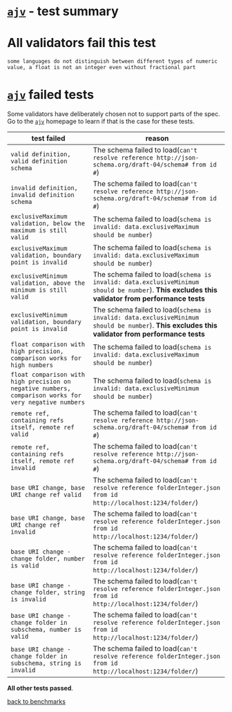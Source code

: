 # [`ajv`](https://github.com/epoberezkin/ajv) - test summary

# All validators fail this test

`some languages do not distinguish between different types of numeric value, a float is not an integer even without fractional part`

# [`ajv`](https://github.com/epoberezkin/ajv) failed tests

Some validators have deliberately chosen not to support parts of the spec. Go to the [`ajv`](https://github.com/epoberezkin/ajv) homepage to learn if
that is the case for these tests.

|test failed|reason
|-----------|------
|`valid definition, valid definition schema`|The schema failed to load(`can't resolve reference http://json-schema.org/draft-04/schema# from id #`)
|`invalid definition, invalid definition schema`|The schema failed to load(`can't resolve reference http://json-schema.org/draft-04/schema# from id #`)
|`exclusiveMaximum validation, below the maximum is still valid`|The schema failed to load(`schema is invalid: data.exclusiveMaximum should be number`)
|`exclusiveMaximum validation, boundary point is invalid`|The schema failed to load(`schema is invalid: data.exclusiveMaximum should be number`)
|`exclusiveMinimum validation, above the minimum is still valid`|The schema failed to load(`schema is invalid: data.exclusiveMinimum should be number`). **This excludes this validator from performance tests**
|`exclusiveMinimum validation, boundary point is invalid`|The schema failed to load(`schema is invalid: data.exclusiveMinimum should be number`). **This excludes this validator from performance tests**
|`float comparison with high precision, comparison works for high numbers`|The schema failed to load(`schema is invalid: data.exclusiveMaximum should be number`)
|`float comparison with high precision on negative numbers, comparison works for very negative numbers`|The schema failed to load(`schema is invalid: data.exclusiveMinimum should be number`)
|`remote ref, containing refs itself, remote ref valid`|The schema failed to load(`can't resolve reference http://json-schema.org/draft-04/schema# from id #`)
|`remote ref, containing refs itself, remote ref invalid`|The schema failed to load(`can't resolve reference http://json-schema.org/draft-04/schema# from id #`)
|`base URI change, base URI change ref valid`|The schema failed to load(`can't resolve reference folderInteger.json from id http://localhost:1234/folder/`)
|`base URI change, base URI change ref invalid`|The schema failed to load(`can't resolve reference folderInteger.json from id http://localhost:1234/folder/`)
|`base URI change - change folder, number is valid`|The schema failed to load(`can't resolve reference folderInteger.json from id http://localhost:1234/folder/`)
|`base URI change - change folder, string is invalid`|The schema failed to load(`can't resolve reference folderInteger.json from id http://localhost:1234/folder/`)
|`base URI change - change folder in subschema, number is valid`|The schema failed to load(`can't resolve reference folderInteger.json from id http://localhost:1234/folder/`)
|`base URI change - change folder in subschema, string is invalid`|The schema failed to load(`can't resolve reference folderInteger.json from id http://localhost:1234/folder/`)

**All other tests passed**.

[back to benchmarks](https://github.com/ebdrup/json-schema-benchmark)